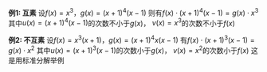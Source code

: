 **例1: 互素**
设$f(x)=x^3$，$g(x)=(x+1)^4(x-1)$
则有$f(x)\cdot(x+1)^4(x-1)=g(x)\cdot x^3$
其中$u(x)=(x+1)^4(x-1)$的次数不小于$g(x)$， $v(x)=x^3$的次数不小于$f(x)$

**例2: 不互素**
设$f(x)=x^3(x+1)$，$g(x)=(x+1)^4x(x-1)$
有$f(x)\cdot(x+1)^3(x-1)=g(x)\cdot x^2$
其中$u(x)=(x+1)^3(x-1)$的次数小于$g(x)$， $v(x)=x^2$的次数小于$f(x)$
这是用标准分解举例
